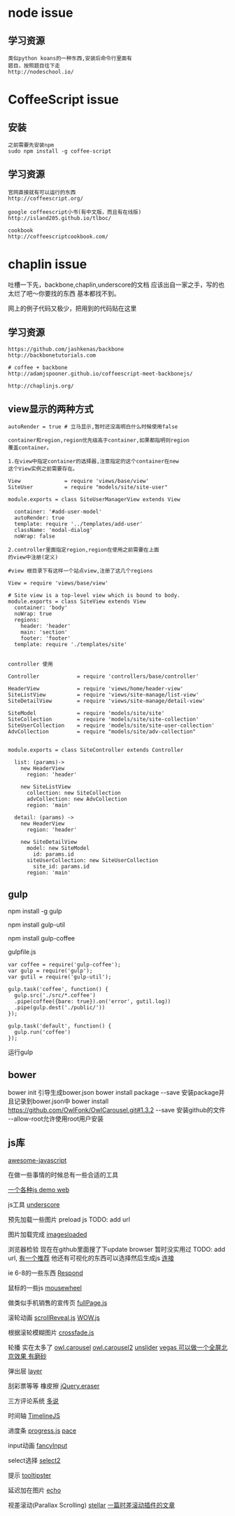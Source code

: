 node issue
===

学习资源
---
    类似python koans的一种东西,安装后命令行里面有
    题目，按照题目往下走
    http://nodeschool.io/

CoffeeScript issue
===
    
安装
---
    之前需要先安装npm
    sudo npm install -g coffee-script

学习资源
---
    官网直接就有可以运行的东西
    http://coffeescript.org/

    google coffeescript小书(有中文版，而且有在线版)
    http://island205.github.io/tlboc/

    cookbook
    http://coffeescriptcookbook.com/

chaplin issue
===

吐槽一下先，backbone,chaplin,underscore的文档
应该出自一家之手，写的也太烂了吧～你要找的东西
基本都找不到。

网上的例子代码又极少，把用到的代码贴在这里

学习资源
---
    https://github.com/jashkenas/backbone
    http://backbonetutorials.com

    # coffee + backbone
    http://adamjspooner.github.io/coffeescript-meet-backbonejs/ 

    http://chaplinjs.org/

view显示的两种方式
---
    autoRender = true # 立马显示,暂时还没高明白什么时候使用false

    container和region,region优先级高于container,如果都指明则region
    覆盖container。

    1.在view中指定container的选择器,注意指定的这个container在new
    这个View实例之前需要存在。

    View              = require 'views/base/view'
    SiteUser          = require "models/site/site-user"

    module.exports = class SiteUserManagerView extends View

      container: '#add-user-model'
      autoRender: true
      template: require '../templates/add-user'
      className: 'modal-dialog'
      noWrap: false

    2.controller里面指定region,region在使用之前需要在上面
    的view中注册(定义)

    #view 根目录下有这样一个站点view,注册了这几个regions

    View = require 'views/base/view'

    # Site view is a top-level view which is bound to body.
    module.exports = class SiteView extends View
      container: 'body'
      noWrap: true
      regions:
        header: 'header'
        main: 'section'
        footer: 'footer'
      template: require './templates/site'


    controller 使用

    Controller            = require 'controllers/base/controller'

    HeaderView            = require 'views/home/header-view'
    SiteListView          = require 'views/site-manage/list-view'
    SiteDetailView        = require 'views/site-manage/detail-view'

    SiteModel             = require 'models/site/site'
    SiteCollection        = require 'models/site/site-collection'
    SiteUserCollection    = require 'models/site/site-user-collection'
    AdvCollection         = require "models/site/adv-collection"


    module.exports = class SiteController extends Controller

      list: (params)->
        new HeaderView
          region: 'header'
        
        new SiteListView
          collection: new SiteCollection
          advCollection: new AdvCollection
          region: 'main'

      detail: (params) ->
        new HeaderView
          region: 'header'

        new SiteDetailView
          model: new SiteModel
            id: params.id
          siteUserCollection: new SiteUserCollection
            site_id: params.id
          region: 'main'

gulp
---

npm install -g gulp

npm install gulp-util

npm install gulp-coffee

gulpfile.js

    var coffee = require('gulp-coffee');
    var gulp = require('gulp');
    var gutil = require('gulp-util');

    gulp.task('coffee', function() {
      gulp.src('./src/*.coffee')
      .pipe(coffee({bare: true}).on('error', gutil.log))
      .pipe(gulp.dest('./public/'))
    });

    gulp.task('default', function() {
      gulp.run('coffee')
    });

运行gulp

bower
---

bower init 引导生成bower.json
bower install package --save 安装package并且记录到bower.json中
bower install https://github.com/OwlFonk/OwlCarousel.git#1.3.2 --save 安装github的文件
--allow-root允许使用root用户安装

js库
---

[awesome-javascript](https://github.com/sorrycc/awesome-javascript)

在做一些事情的时候总有一些合适的工具

[一个各种js demo web](http://www.dowebok.com/)

js工具 [underscore](https://github.com/jashkenas/underscore)

预先加载一些图片 preload js TODO: add url

图片加载完成 [imagesloaded](https://github.com/desandro/imagesloaded)

浏览器检验  现在在github里面搜了下update browser 暂时没实用过 TODO: add url, [有一个推荐](http://viamarte.github.io/modernweb/)
他还有可视化的东西可以选择然后生成js [连接](http://modernizr.com/)

ie 6-8的一些东西 [Respond](https://github.com/scottjehl/Respond)

鼠标的一些js [mousewheel](https://github.com/jquery/jquery-mousewheel)

做类似手机销售的宣传页 [fullPage.js](https://github.com/alvarotrigo/fullPage.js)

滚轮动画 [scrollReveal.js](https://github.com/julianlloyd/scrollReveal.js) [WOW.js](https://github.com/matthieua/WOW)

根据滚轮模糊图片 [crossfade.js](https://github.com/mikefowler/crossfade.js)

轮播 实在太多了 [owl.carousel](https://github.com/OwlFonk/OwlCarousel) [owl.carousel2](https://github.com/OwlFonk/OwlCarousel2) [unslider](https://github.com/idiot/unslider) [vegas 可以做一个全屏北京效果 有磨砂](https://github.com/jaysalvat/vegas)

弹出层 [layer](https://github.com/sentsin/layer)

刮彩票等等 橡皮擦 [jQuery.eraser](https://github.com/boblemarin/jQuery.eraser)

三方评论系统 [多说](http://duoshuo.com/)

时间轴 [TimelineJS](https://github.com/NUKnightLab/TimelineJS)

进度条 [progress.js](https://github.com/usablica/progress.js/) [pace](https://github.com/HubSpot/pace)

input动画 [fancyInput](https://github.com/yairEO/fancyInput)

select选择 [select2](http://ivaynberg.github.io/select2/)

提示 [tooltipster](https://github.com/iamceege/tooltipster)

延迟加在图片 [echo](https://github.com/toddmotto/echo)

视差滚动(Parallax Scrolling) [stellar](https://github.com/markdalgleish/stellar.js)
[一篇时差滚动插件的文章](http://desiznworld.com/2013/07/free-jquery-parallax-scrolling-plugins.html)
